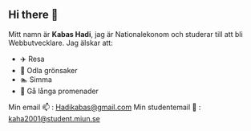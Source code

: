 ## Hi there 👋
Mitt namn är **Kabas Hadi**, jag är Nationalekonom och studerar till att bli Webbutvecklare.
Jag älskar att:
* :airplane: Resa
* :seedling: Odla grönsaker
* :swimmer: Simma
* :walking: Gå långa promenader

Min email :mailbox: : Hadikabas@gmail.com
Min studentemail :email: : kaha2001@student.miun.se




<!--
**KSHadi/KSHadi** is a ✨ _special_ ✨ repository because its `README.md` (this file) appears on your GitHub profile.

Here are some ideas to get you started:

- 🔭 I’m currently working on ...
- 🌱 I’m currently learning ...
- 👯 I’m looking to collaborate on ...
- 🤔 I’m looking for help with ...
- 💬 Ask me about ...
- 📫 How to reach me: ...
- 😄 Pronouns: ...
- ⚡ Fun fact: ...
-->
